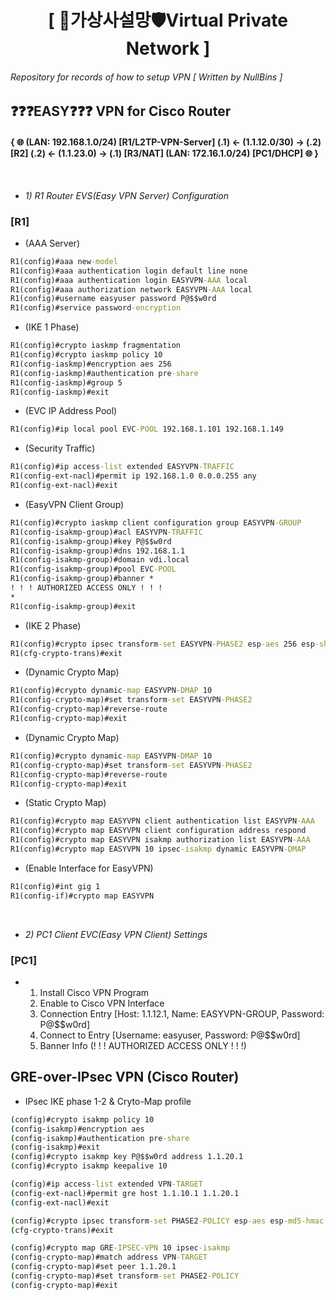 <div align="center">
  <h1>[ 🔐가상사설망🛡Virtual Private Network ]</h1>
</div>

###### Repository for records of how to setup VPN [ *Written by NullBins* ]

## ❓❓❓EASY❓❓❓ VPN for Cisco Router
#### { 🌐 (LAN: 192.168.1.0/24) [R1/L2TP-VPN-Server] (.1) <- (1.1.12.0/30) -> (.2) [R2] (.2) <- (1.1.23.0) -> (.1) [R3/NAT] (LAN: 172.16.1.0/24) [PC1/DHCP] 🌐 }

<br/>

- *1) R1 Router EVS(Easy VPN Server) Configuration*

### [R1]
- (AAA Server)
```cmd
R1(config)#aaa new-model
R1(config)#aaa authentication login default line none
R1(config)#aaa authentication login EASYVPN-AAA local
R1(config)#aaa authorization network EASYVPN-AAA local
R1(config)#username easyuser password P@$$w0rd
R1(config)#service password-encryption
```
- (IKE 1 Phase)
```cmd
R1(config)#crypto iaskmp fragmentation
R1(config)#crypto iaskmp policy 10
R1(config-iaskmp)#encryption aes 256
R1(config-iaskmp)#authentication pre-share
R1(config-iaskmp)#group 5
R1(config-iaskmp)#exit
```
- (EVC IP Address Pool)
```cmd
R1(config)#ip local pool EVC-POOL 192.168.1.101 192.168.1.149
```
- (Security Traffic)
```cmd
R1(config)#ip access-list extended EASYVPN-TRAFFIC
R1(config-ext-nacl)#permit ip 192.168.1.0 0.0.0.255 any
R1(config-ext-nacl)#exit
```
- (EasyVPN Client Group)
```cmd
R1(config)#crypto iaskmp client configuration group EASYVPN-GROUP
R1(config-isakmp-group)#acl EASYVPN-TRAFFIC
R1(config-isakmp-group)#key P@$$w0rd
R1(config-isakmp-group)#dns 192.168.1.1
R1(config-isakmp-group)#domain vdi.local
R1(config-isakmp-group)#pool EVC-POOL
R1(config-isakmp-group)#banner *
! ! ! AUTHORIZED ACCESS ONLY ! ! !
*
R1(config-isakmp-group)#exit
```
- (IKE 2 Phase)
```cmd
R1(config)#crypto ipsec transform-set EASYVPN-PHASE2 esp-aes 256 esp-sha-hmac
R1(cfg-crypto-trans)#exit
```
- (Dynamic Crypto Map)
```cmd
R1(config)#crypto dynamic-map EASYVPN-DMAP 10
R1(config-crypto-map)#set transform-set EASYVPN-PHASE2
R1(config-crypto-map)#reverse-route
R1(config-crypto-map)#exit
```
- (Dynamic Crypto Map)
```cmd
R1(config)#crypto dynamic-map EASYVPN-DMAP 10
R1(config-crypto-map)#set transform-set EASYVPN-PHASE2
R1(config-crypto-map)#reverse-route
R1(config-crypto-map)#exit
```
- (Static Crypto Map)
```cmd
R1(config)#crypto map EASYVPN client authentication list EASYVPN-AAA
R1(config)#crypto map EASYVPN client configuration address respond
R1(config)#crypto map EASYVPN isakmp authorization list EASYVPN-AAA
R1(config)#crypto map EASYVPN 10 ipsec-isakmp dynamic EASYVPN-DMAP
```
- (Enable Interface for EasyVPN)
```cmd
R1(config)#int gig 1
R1(config-if)#crypto map EASYVPN
```

<br/>

- *2) PC1 Client EVC(Easy VPN Client) Settings*
 
### [PC1]
- 1) Install Cisco VPN Program
  2) Enable to Cisco VPN Interface
  3) Connection Entry [Host: 1.1.12.1, Name: EASYVPN-GROUP, Password: P@$$w0rd]
  4) Connect to Entry [Username: easyuser, Password: P@$$w0rd]
  5) Banner Info (! ! ! AUTHORIZED ACCESS ONLY ! ! !)

## GRE-over-IPsec VPN (Cisco Router)
- IPsec IKE phase 1-2 & Cryto-Map profile
```cmd
(config)#crypto isakmp policy 10
(config-isakmp)#encryption aes
(config-isakmp)#authentication pre-share
(config-isakmp)#exit
(config)#crypto isakmp key P@$$w0rd address 1.1.20.1
(config)#crypto isakmp keepalive 10
```
```cmd
(config)#ip access-list extended VPN-TARGET
(config-ext-nacl)#permit gre host 1.1.10.1 1.1.20.1
(config-ext-nacl)#exit
```
```cmd
(config)#crypto ipsec transform-set PHASE2-POLICY esp-aes esp-md5-hmac
(cfg-crypto-trans)#exit
```
```cmd
(config)#crypto map GRE-IPSEC-VPN 10 ipsec-isakmp
(config-crypto-map)#match address VPN-TARGET
(config-crypto-map)#set peer 1.1.20.1
(config-crypto-map)#set transform-set PHASE2-POLICY
(config-crypto-map)#exit
```
